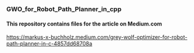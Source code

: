 ### GWO_for_Robot_Path_Planner_in_cpp

#### This repository contains files for the article on Medium.com
https://markus-x-buchholz.medium.com/grey-wolf-optimizer-for-robot-path-planner-in-c-4857dd68708a
